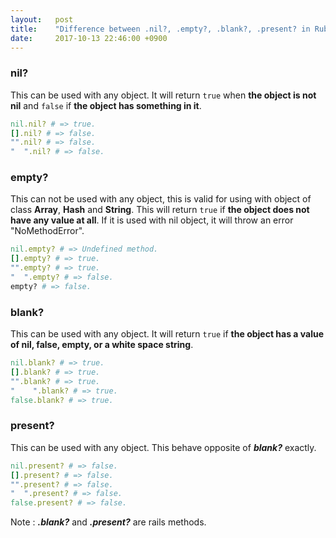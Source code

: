 ```yaml
---
layout:   post
title:    "Difference between .nil?, .empty?, .blank?, .present? in Ruby"
date:     2017-10-13 22:46:00 +0900
---
```


### nil?

This can be used with any object. It will return `true` when **the object is not nil** and `false` if **the object has something in it**.

```ruby
nil.nil? # => true.
[].nil? # => false.
"".nil? # => false.
"  ".nil? # => false.
```


### empty?

This can not be used with any object, this is valid for using with object of class **Array**, **Hash** and **String**. This will return `true` if **the object does not have any value at all**. If it is used with nil object, it will throw an error "NoMethodError".

```ruby
nil.empty? # => Undefined method.
[].empty? # => true.
"".empty? # => true.
"  ".empty? # => false.
empty? # => false.
```

### blank?

This can be used with any object. It will return `true` if **the object has a value of nil, false, empty, or a white space string**. 

```ruby
nil.blank? # => true.
[].blank? # => true.
"".blank? # => true.
"    ".blank? # => true.
false.blank? # => true.
```

### present?

This can be used with any object. This behave opposite of ***blank?*** exactly.

```ruby
nil.present? # => false.
[].present? # => false.
"".present? # => false.
"  ".present? # => false.
false.present? # => false.
```

Note : ***.blank?*** and ***.present?*** are rails methods.
